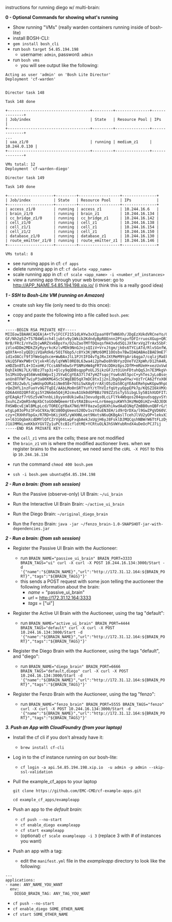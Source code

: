 instructions for running diego w/ multi-brain:

**0 - Optional Commands for showing what's running**

- Show running "VMs" (really warden containers running inside of bosh-lite)
- install BOSH-CLI:
 - `gem install bosh_cli`
- run `bosh target 54.85.194.198`
    -  username: `admin`, password: `admin`
-  run `bosh vms`
    * you will see output like the following:

```
Acting as user 'admin' on 'Bosh Lite Director'
Deployment 'cf-warden'


Director task 148

Task 148 done

+------------------------------------+---------+---------------+--------------+
| Job/index                          | State   | Resource Pool | IPs          |
+------------------------------------+---------+---------------+--------------+
...
| uaa_z1/0                           | running | medium_z1     | 10.244.0.130 |
+------------------------------------+---------+---------------+--------------+

VMs total: 12
Deployment `cf-warden-diego'

Director task 149

Task 149 done

+--------------------+---------+------------------+---------------+
| Job/index          | State   | Resource Pool    | IPs           |
+--------------------+---------+------------------+---------------+
| access_z1/0        | running | access_z1        | 10.244.16.6   |
| brain_z1/0         | running | brain_z1         | 10.244.16.134 |
| cc_bridge_z1/0     | running | cc_bridge_z1     | 10.244.16.142 |
| cell_z1/0          | running | cell_z1          | 10.244.16.138 |
| cell_z1/1          | running | cell_z1          | 10.244.16.154 |
| cell_z1/2          | running | cell_z1          | 10.244.16.150 |
| database_z1/0      | running | database_z1      | 10.244.16.130 |
| route_emitter_z1/0 | running | route_emitter_z1 | 10.244.16.146 |
+--------------------+---------+------------------+---------------+

VMs total: 8

```
- see running apps in cf: `cf apps`
- delete running app in cf: `cf delete <app_name>`
- scale running app in cf: `cf scale <app_name> -i <number_of_instances>`
- view a running app through your web browser: go to http://APP_NAME.54.85.194.198.xip.io/ (i think this is a really good idea)

***1 - SSH to Bosh-Lite VM (running on Amazon)***

- create ssh key file (only need to do this once):

* copy and paste the following into a file called `bosh.pem`:
*
```
-----BEGIN RSA PRIVATE KEY-----
MIIEowIBAAKCAQEAjA+tTv1FCCF2151dLHYw3xXIpaaY0YTmN6Xh/JDgEzXUkdVRCneYo/QNGGDw
GF/Nh2g5Z+TS7B4WSzch4ljubtv9y1Wkib2KdndyBpR8Ennn2PtxpvfDFIrruosXGup+QR1TNkBR
NrB/FRcI/nYwIbjwNRZVx6BpsYx/D2uZaoTMTfDQxqsfH43v6d5QiJXfArxVg2TrAx5SbFiWiJdx
iVlo4DDm2MDkZXyRyyrkcKzlvMDk9NnGJnjsQIiV+VrxJtgm/jk0s6TYCiATd/RlvSGnfW/z5jc0
qOXfA+nlyQEDjiVQaRdk6/5O1T6bp5/c8Yx3KjNMz6OMI1OOsbv7BwIDAQABAoIBAE9mE7lTmm6h
id1xOACcf9f3YWeGqdscm+WwBAxJlL1PJtIFO4vTgJRxJXtMeM9YgAri6qga7/cqlzjMaEkIYSI3
VAiQ5FWxPW0rCVjxk+RldylqYWNl0RE0L63wa4i2phwDo8h9bYyzQVeTV2XpWh/D12hA4R/psAEW
xHDZbn8TL4+3IxoHK/fCcsANfmbwSrPSNMsHW4gFRTV4cDDHz8psJDfM+mRUeH+xezUxVwESb8v2
DqhIkONi7LX/ODzJTsp3i+Qlcy9qQDBsqppPoULJ5ikzGFJztOiUnFDtuhQqSJn7E3MkgVvWh+ad
5s1MsUQvg4S6WvmE6WpvIjJ5YwECgYEA37l747yHZfsqojYsw6sNl5pcC+yhTesJyLoBsoy7SC81
anUn8TFWf7wiyP3a8KKMG4Sc5CWgEBD5qX7mDC8txIj2n1JbgOywOYw/+UzTrCA62fYxX00oO+wE
v0C38z2wb/LjwWdnpOURa1iNe85B+76SiSwXAyErrAXjO5zDaS0CgYEAoERehpwKGpw9hpLWYmN+
rQeZHfL1nzFuoYv9G7TqDI/AAbLMo0nSRTYuYY/tThVIzfqUtyyOppEPk7p/KQSZI6kVMXxW0PW4
GD6A4XO2QRfdCgi5Y2Nk6m5Q4jR2cmvA1Uk0dOPBBz789ZZzSsTySSibgLSy5B1hXUDFITzpbYMC
gYEAqAzf7rUSz5vW7nnbLi8yyon8Ukiw8aJ3evudgs0LcLFlYk4Wbqos204qoudsqgyvSYxXfVh1
3xuhLZxQmR5nNpXbCtoGOdWQmemrtEvtRAIBsu+nLnr6megzuKWYh3HzMmQ0iHZv+ADJEOU3gaPx
FHSWBcvEjWlBMLpLcd/TORECgYBaX7Nd/MfF0azwIgU6XhikwdAaD1NqfZmBB0unQBFrG/SOAKFc
wtgLp03oPhz3FxGC9Xa/BCU80DgUeeoS20Dv1vzYduEN3EH/id9rQrDXa/l9GwZPgVD60VJS/Hp+
czy+CRXHhFbpGx/R7RD+bKijkH5/yWXHNLoet9NxtsN6uQKBgAslTcehJlVU2yOP+lekvX3tmdOf
x+l631OqbmXcdDMYlQfCZrVg66LwpFxqbAekJxUgjH6yJ8FsklDJMQCqshNBWrW6TtFLzDyFz8wz
J1UJMMkLneKKbXYGV7Zy1uPCtcBIcfldtME+YCRtuOLNJhSVWYubRndX4uDeOcPCJ7ij
-----END RSA PRIVATE KEY-----
```

  - the `cell_z1` vms are the cells; these are not modified
  - the `brain_z1` vm is where the modified auctioneer lives. when we register brains to the auctioneer, we need send the `cURL -X POST` to this ip `10.244.16.134`

* run the command `chmod 400 bosh.pem`

* `ssh -i bosh.pem ubuntu@54.85.194.198`

***2 - Run a brain: (from ssh session)***

- Run the Passive (observe-only) UI Brain: `~/ui_brain`

- Run the Interactive UI Brain Brain: `~/active_ui_brain`

- Run the Diego Brain: `~/original_diego_brain`

- Run the Fenzo Brain: `java -jar ~/fenzo_brain-1.0-SNAPSHOT-jar-with-dependencies.jar`

***2 - Run a brain: (from ssh session)***

- Register the Passive UI Brain with the Auctioneer:
    - run `BRAIN_NAME="passive_ui_brain" BRAIN_PORT=3333 BRAIN_TAGS="ui" curl -X curl -X POST 10.244.16.134:3000/Start -d '{"name":"${BRAIN_NAME}","url":"http://172.31.12.164:${BRAIN_PORT}","tags":"${BRAIN_TAGS}"}'`
    - this sends a POST request with some json telling the auctioneer the following information about the brain:
        - _name_ = "passive_ui_brain"
        - _url_ = http://172.31.12.164:3333
        - _tags_ = ["ui"]

- Register the Active UI Brain with the Auctioneer, using the tag "default":
  - run `BRAIN_NAME="active_ui_brain" BRAIN_PORT=4444 BRAIN_TAGS="default" curl -X curl -X POST 10.244.16.134:3000/Start -d '{"name":"${BRAIN_NAME}","url":"http://172.31.12.164:${BRAIN_PORT}","tags":"${BRAIN_TAGS}"}'`

- Register the Diego Brain with the Auctioneer, using the tags "default", and "diego":
    - run `BRAIN_NAME="diego_brain" BRAIN_PORT=6666 BRAIN_TAGS="default,diego" curl -X curl -X POST 10.244.16.134:3000/Start -d '{"name":"${BRAIN_NAME}","url":"http://172.31.12.164:${BRAIN_PORT}","tags":"${BRAIN_TAGS}"}'`

- Register the Fenzo Brain with the Auctioneer, using the tag "fenzo":
  - run `BRAIN_NAME="fenzo_brain" BRAIN_PORT=5555 BRAIN_TAGS="fenzo" curl -X curl -X POST 10.244.16.134:3000/Start -d '{"name":"${BRAIN_NAME}","url":"http://172.31.12.164:${BRAIN_PORT}","tags":"${BRAIN_TAGS}"}'`

***3. Push an App with CloudFoundry (from your laptop)***
- Install the cf cli if you don't already have it:
  - `brew install cf-cli`
- Log in to the cf instance running on our bosh-lite:
  -  `cf login -a api.54.85.194.198.xip.io  -u admin -p admin --skip-ssl-validation`
- Pull the example_cf_apps to your laptop

  `git clone https://github.com/EMC-CMD/cf-example-apps.git`

  `cd example_cf_apps/exampleapp`

- Push an app to the _default brain_:
  - `cf push --no-start`
  - `cf enable_diego exampleapp`
  - `cf start exampleapp`
  - (optional) `cf scale exampleapp -i 3` (replace 3 with # of instances you want)

- Push an app with a tag:
  - edit the `manifest.yml` file in the *exampleapp* directory to look like the following:

```
---
applications:
- name: ANY_NAME_YOU_WANT
  env:
    DIEGO_BRAIN_TAG: ANY_TAG_YOU_WANT
```
  - `cf push --no-start`
  - `cf enable_diego SOME_OTHER_NAME`
  - `cf start SOME_OTHER_NAME`
